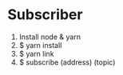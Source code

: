 # Subscriber

1. Install node & yarn
2. $ yarn install
3. $ yarn link
4. $ subscribe (address) (topic)
